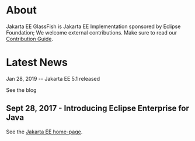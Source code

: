 # About

Jakarta EE GlassFish is Jakarta EE Implementation sponsored by Eclipse Foundation; We welcome external contributions. Make sure to read our [Contribution Guide](CONTRIBUTING).

# Latest News

Jan 28, 2019 -- Jakarta EE 5.1 released

See the blog

## Sept 28, 2017 - Introducing Eclipse Enterprise for Java

See the [Jakarta EE home-page](https://jakarta.ee/).

